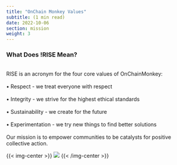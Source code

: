 ```yaml
---
title: "OnChain Monkey Values"
subtitle: (1 min read)
date: 2022-10-06
section: mission
weight: 3
---
```



### What Does !RISE Mean?
\
RISE is an acronym for the four core values of OnChainMonkey:
\
\
•	Respect - we treat everyone with respect
\
\
•	Integrity - we strive for the highest ethical standards
\
\
•	Sustainability - we create for the future
\
\
•	Experimentation - we try new things to find better solutions
\
\
Our mission is to empower communities to be catalysts for positive collective action.

{{< img-center >}}
![](img/risetwitter.png)
{{< /img-center >}}

